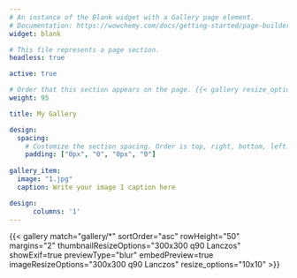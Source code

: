 ```yaml
---
# An instance of the Blank widget with a Gallery page element.
# Documentation: https://wowchemy.com/docs/getting-started/page-builder/
widget: blank

# This file represents a page section.
headless: true

active: true

# Order that this section appears on the page. {{< gallery resize_options="50x50" >}}
weight: 95

title: My Gallery

design:
  spacing:
    # Customize the section spacing. Order is top, right, bottom, left.
    padding: ["0px", "0", "0px", "0"]
    
gallery_item:
  image: "1.jpg"
  caption: Write your image 1 caption here

design:
      columns: '1'
---
```


{{< gallery match="gallery/*" sortOrder="asc" rowHeight="50" margins="2" thumbnailResizeOptions="300x300 q90 Lanczos" showExif=true previewType="blur" embedPreview=true imageResizeOptions="300x300 q90 Lanczos" resize_options="10x10"  >}}


